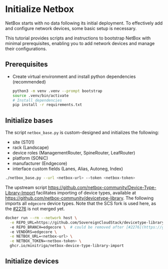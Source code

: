 # Initialize Netbox

NetBox starts with no data following its initial deployment.
To effectively add and configure network devices, some basic
setup is necessary.

This tutorial provides scripts and instructions to bootstrap NetBox with minimal
prerequisites, enabling you to add network devices and manage their configurations.

## Prerequisites 

* Create virtual environment and install python dependencies (recommended)
  ```bash
  python3 -m venv .venv --prompt bootstrap
  source .venv/bin/activate
  # Install dependencies
  pip install -r requirements.txt
  ```

## Initialize bases

The script `netbox_base.py` is custom-designed and initializes the following:
* site (ST01)
* rack (Landscape)
* device roles (ManagementRouter, SpineRouter, LeafRouter)
* platform (SONiC)
* manufacturer (Endgecore)
* interface custom fields (Lanes, Alias, Autoneg, Index)

```bash
./netbox_base.py --url <netbox-url> --token <netbox-token>
```

The upstream script https://github.com/netbox-community/Device-Type-Library-Import
facilitates importing of device types, available at https://github.com/netbox-community/devicetype-library.
The following imports all `edgecore` device types. Note that the SCS fork is used here, as the [#2276](https://github.com/netbox-community/devicetype-library/pull/2276)
is not merged yet.

```bash
docker run --rm --network host \
  -e REPO_URL=https://github.com/SovereignCloudStack/devicetype-library/ \  # could be removed after [#2276](https://github.com/netbox-community/devicetype-library/pull/2276) is merged
  -e REPO_BRANCH=edgecore \  # could be removed after [#2276](https://github.com/netbox-community/devicetype-library/pull/2276) is merged
  -e VENDORS=edgecore \
  -e NETBOX_URL=<netbox-url> \
  -e NETBOX_TOKEN=<netbox-token> \
  ghcr.io/minitriga/netbox-device-type-library-import
```

## Initialize devices
